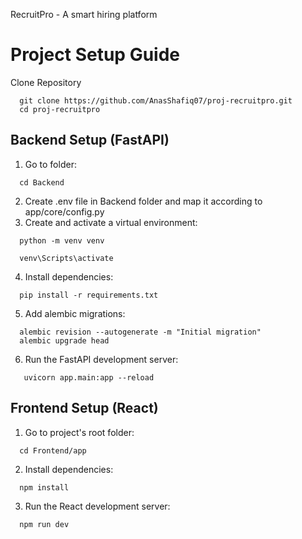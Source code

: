 RecruitPro - A smart hiring platform

# Project Setup Guide
Clone Repository
```
  git clone https://github.com/AnasShafiq07/proj-recruitpro.git
  cd proj-recruitpro
```

## Backend Setup (FastAPI)
1. Go to folder:
```
  cd Backend
```
2. Create .env file in Backend folder and map it according to app/core/config.py
3. Create and activate a virtual environment:
```
  python -m venv venv

  venv\Scripts\activate
```
4. Install dependencies:
```
  pip install -r requirements.txt
```
5. Add alembic migrations:
```
  alembic revision --autogenerate -m "Initial migration"
  alembic upgrade head
```
6. Run the FastAPI development server:
```
   uvicorn app.main:app --reload
```

## Frontend Setup (React)
1. Go to project's root folder:
```
  cd Frontend/app
```
2. Install dependencies:
```
  npm install
```
3. Run the React development server:
```
  npm run dev
```
